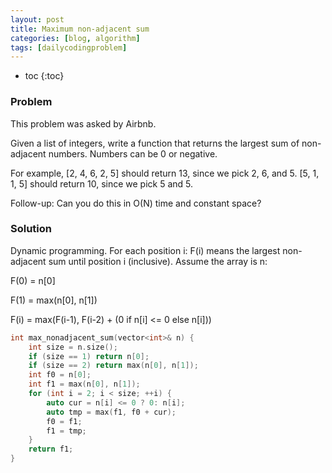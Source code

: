 ```yaml
---
layout: post
title: Maximum non-adjacent sum
categories: [blog, algorithm]
tags: [dailycodingproblem]
---
```


+ toc
{:toc}

### Problem

This problem was asked by Airbnb.

Given a list of integers, write a function that returns the largest sum of non-adjacent
numbers. Numbers can be 0 or negative.

For example, [2, 4, 6, 2, 5] should return 13, since we pick 2, 6, and 5.
[5, 1, 1, 5] should return 10, since we pick 5 and 5.

Follow-up: Can you do this in O(N) time and constant space?

### Solution

Dynamic programming. For each position i: F(i) means the largest non-adjacent sum until position
i (inclusive). Assume the array is n:

F(0) = n[0]

F(1) = max(n[0], n[1])

F(i) = max(F(i-1), F(i-2) + (0 if n[i] <= 0 else n[i]))

```cpp
int max_nonadjacent_sum(vector<int>& n) {
    int size = n.size();
    if (size == 1) return n[0];
    if (size == 2) return max(n[0], n[1]);
    int f0 = n[0];
    int f1 = max(n[0], n[1]);
    for (int i = 2; i < size; ++i) {
        auto cur = n[i] <= 0 ? 0: n[i];
        auto tmp = max(f1, f0 + cur);
        f0 = f1;
        f1 = tmp;
    }
    return f1;
}
```
